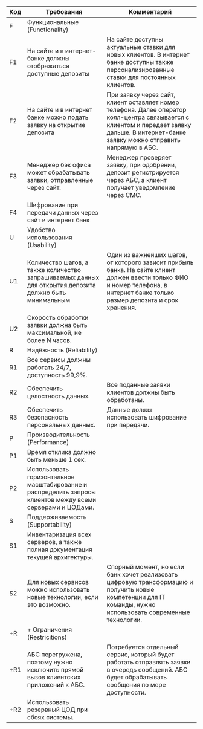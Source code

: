 | Код | Требования                         | Комментарий  |
|-----|------------------------------------|--------------|
| F   | Функциональные (Functionality)     |              |
| F1    | На сайте и в интернет-банке должны отображаться доступные депозиты                                |    На сайте доступны актуальные ставки для новых клиентов. В интернет банке доступны также персонализированные ставки для постоянных клиентов.          |
|  F2   | На сайте и в интернет банке можно подать заявку на открытие депозита                                |       При заявку через сайт, клиент оставляет номер телефона. Далее оператор колл-центра связывается с клиентом и передает заявку дальше. В интернет-банке заявку можно отправить напрямую в АБС.       |
| F3   | Менеджер бэк офиса может обрабатывать заявки, отправленные через сайт. |  Менеджер проверяет заявку, при одобрении, депозит регистрируется через АБС, а клиент получает уведомление через СМС.           | 
| F4   | Шифрование при передачи данных через сайт и интернет банк |              |
| U   | Удобство использования (Usability) |              |
|  U1   | Количество шагов, а также количество запрашиваемых данных для открытия депозита должно быть минимальным                                |  Один из важнейших шагов, от которого зависит прибыль банка. На сайте клиент должен ввести только ФИО и номер телефона, в интернет банке только размер депозита и срок хранения.            |
|  U2   | Скорость обработки заявки должна быть максимальной, не более N часов.                                |              |
| R   | Надёжность (Reliability)           |              |
|  R1   | Все сервисы должны работать 24/7, доступность 99,9%.                                |              |
|   R2  | Обеспечить целостность данных.                                |  Все поданные заявки клиентов должны быть обработаны.            |
| R3   | Обеспечить безопасность персональных данных.   | Данные должы использовать шифрование при передачи.             |
| P   | Производительность (Performance)   |              |
|  P1   | Время отклика должно быть меньше 1 сек.                                |              |
| P2    | Использовать горизонтальное масштабирование и распределить запросы клиентов между всеми серверами и ЦОДами.                                |              |
| S   | Поддерживаемость (Supportability)  |              |
| S1    | Инвентаризация всех серверов, а также полная документация текущей архитектуры.                                |              |
|  S2   | Для новых сервисов можно использовать новые технологии, если это возможно.                                |  Спорный момент, но если банк хочет реализовать цифровую трансформацию и получить новые компетенции для IT команды, нужно использовать современные технологии.            |
| +R  | + Ограничения (Restricitions)      |              |
| +R1   | АБС перегружена, поэтому нужно исключить прямой вызов клиентских приложений к АБС.                                |  Потребуется отдельный сервис, который будет работать отправлять заявки в очередь сообщений. АБС будет обрабатывать сообщения по мере доступности.            |
| +R2   | Использовать резервный ЦОД при сбоях системы.                                |              |
